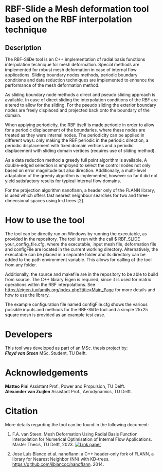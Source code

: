 # RBF-Slide a Mesh deformation tool based on the RBF interpolation technique

## Description
 The RBF-SliDe tool is an C++ implementation of radial basis functions interpolation technique for mesh deformation. Special methods are implemented for robust mesh deformation in case of internal flow applications. Sliding boundary nodes methods, periodic boundary conditions and data reduction techniques are implemented to enhance the performance of the mesh deformation method.

 As sliding boundary node methods a direct and pseudo sliding approach is available. In case of direct sliding the interpolation conditions of the RBF are altered to allow for the sliding. For the pseudo sliding the exterior boundary nodes are freely displaced and projected back onto the boundary of the domain.

 When applying periodicity, the RBF itself is made periodic in order to allow for a periodic displacement of the boundaries, where these nodes are treated as they were internal nodes. The periodicity can be applied in different ways: only making the RBF periodic in the periodic direction, a periodic displacement with fixed domain vertices and a periodic displacement with sliding domain vertices (requires use of sliding method).

 As a data reduction method a greedy full point algorithm is available. A double-edged selection is employed to select the control nodes not only based on error magnitude but also direction. Additionally, a multi-level adaptation of the greedy algorithm is implemented, however so far it did not yield satisfactory results for typical internal flow domains.

 For the projection algorithm nanoflann, a header only of the FLANN library, is used which offers fast nearest neighbour searches for two and three-dimensional spaces using k-d trees [2].

# How to use the tool
The tool can be directly run on Windows by running the executable, as provided in the repository. The tool is run with the call $ RBF_SLIDE your_config_file.cfg, where the executable, input mesh file, deformation file and configFile are located in the current working directory. Alternatively, the executable can be placed in a separate folder and its directory can be added to the path environment variable. This allows for calling of the tool from any folder.

Additionally, the source and makefile are in the repository to be able to build from source. The C++ library Eigen is required, since it is used for matrix operations within the RBF interpolations. See https://eigen.tuxfamily.org/index.php?title=Main_Page for more details and how to use the library.

The example configuration file named configFile.cfg shows the various possible inputs and methods for the RBF-SliDe tool and a simple 25x25 square mesh is provided as an example test case.

# Developers
This tool was developed as part of an MSc. thesis project by:  
***Floyd van Steen*** MSc. Student, TU Delft.

# Acknowledgements
**Matteo Pini**  Assistant Prof., Power and Propulsion, TU Delft.  
**Alexander van Zuijlen** Assistant Prof., Aerodynamics, TU Delft.  

# Citation
More details regarding the tool can be found in the following document:
1. F.A. van Steen. Mesh Deformation Using Radial Basis Function Interpolation for Numerical Optimisation of Internal Flow Applications. Master Thesis, TU Delft, 2023.
[![Link paper](https://img.shields.io/badge/MSc%20Thesis-2016-blue.svg)](https://repository.tudelft.nl/islandora/object/uuid%3Acfc2f6aa-5bc8-40b0-b581-2f005239ed0f?collection=education)  

2. Jose Luis Blanco et al. nanoflann: a C++ header-only fork of FLANN, a library for Nearest Neighbor (NN) with KD-trees. https://github.com/jlblancoc/nanoflann. 2014.
